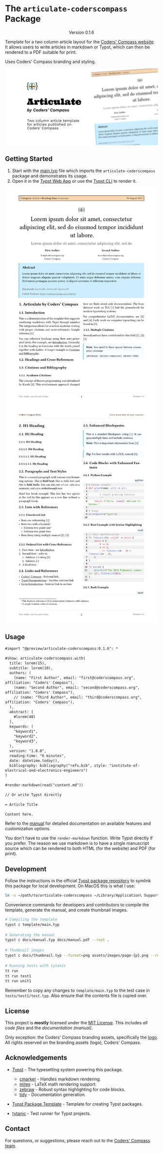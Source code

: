 # The `articulate-coderscompass` Package
<div align="center">Version 0.1.6</div>

Template for a two column article layout for the [Coders' Compass website](https://coderscompass.org). It allows users to write articles in markdown or Typst, which can then be rendered to a PDF suitable for print.

Uses Coders' Compass branding and styling.

![Articulate by Coders' Compass](assets/images/articulate-open-graph.png)

## Getting Started

1. Start with the [main.typ](template/main.typ) file which imports the `articulate-coderscompass` package and demonstrates its usage.
2. Open it in the [Typst Web App](https://typst.app) or use the [Typst CLI](https://github.com/typst/typst) to render it.

![Page 1 Preview](assets/images/page-1.png)
![Page 2 Preview](assets/images/page-2.png)

## Usage

```typst
#import "@preview/articulate-coderscompass:0.1.6": *

#show: articulate-coderscompass.with(
  title: lorem(15),
  subtitle: lorem(10),
  authors: (
    (name: "First Author", email: "first@coderscompass.org", affiliation: "Coders' Compass"),
    (name: "Second Author", email: "second@coderscompass.org", affiliation: "Coders' Compass"),
    // (name: "Third Author", email: "third@coderscompass.org", affiliation: "Coders' Compass"),
  ),
  abstract: [
    #lorem(40)
  ],
  keywords: (
    "keyword1",
    "keyword2",
    "keyword3",
  ),
  version: "1.0.0",
  reading-time: "6 minutes",
  date: datetime.today(),
  bibliography: bibliography("refs.bib", style: "institute-of-electrical-and-electronics-engineers")
)

#render-markdown(read("content.md"))

// Or write Typst directly

= Article Title

Content here.

```

Refer to the [manual](docs/manual.pdf) for detailed documentation on available features and customization options.

You don't have to use the `render-markdown` function. Write Typst directly if you prefer. The reason we use markdown is to have a single manuscript source which can be rendered to both HTML (for the website) and PDF (for print).

## Development

Follow the instructions in the official [Typst package repository](https://github.com/typst/packages?tab=readme-ov-file#local-packages) to symlink this package for local development. On MacOS this is what I use:

```bash
ln -s ~/path/to/articulate-coderscompass ~/Library/Application\ Support/typst/packages/preview/articulate-coderscompass/<current-version>
```

Convenience commands for developers and contributors to compile the template, generate the manual, and create thumbnail images.

```bash
# Compiling the template
typst c template/main.typ

# Generating the manual
typst c docs/manual.typ docs/manual.pdf --root .

# Thumbnail images
typst c docs/thumbnail.typ --format=png assets/images/page-{p}.png --root .

# Running tests with tytanic
tt run
tt run test1
tt run unit1
```

Remember to copy any changes to `template/main.typ` to the test case in `tests/test1/test.typ`. Also ensure that the contents file is copied over.

## License

This project is **mostly** licensed under the [MIT License](LICENSE). This includes _all code files_ and the _documentation (manual)_.

Only exception: the Coders' Compass branding assets, specifically the [logo](assets/images/cc-icon.png). All rights reserved on the branding assets (logo), Coders' Compass.

## Acknowledgements

- [Typst](https://typst.app) - The typesetting system powering this package.
  - [cmarker](https://typst.app/universe/package/cmarker/) - Handles markdown rendering.
  - [mitex](https://typst.app/universe/package/mitex) - LaTeX math rendering support.
  - [zebraw](https://typst.app/universe/package/zebraw) - Robust syntax highlighting for code blocks.
  - [tidy](https://typst.app/universe/package/tidy) - Documentation generation.

- [Typst Package Template](https://github.com/typst-community/typst-package-template) - Template for creating Typst packages.
- [tytanic](https://github.com/typst-community/tytanic) - Test runner for Typst projects.

## Contact

For questions, or suggestions, please reach out to the [Coders' Compass team](https://coderscompass.org/contact/).
